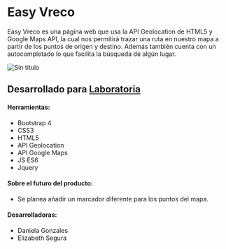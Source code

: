 # Easy Vreco
Easy Vreco es una página web que usa la API Geolocation de HTML5 y Google Maps API, la cual nos permitirá trazar una ruta en nuestro mapa a partir de los puntos de origen y destino. Además también cuenta con un autocompletado lo que facilita la búsqueda de algún lugar.

![Sin titulo](assets/docs/2.png)

## Desarrollado para [Laboratoria](http://laboratoria.la) 

#### Herramientas:
- Bootstrap 4
- CSS3
- HTML5
- API Geolocation
- API Google Maps
- JS ES6
- Jquery

#### Sobre el futuro del producto:
- Se planea añadir un marcador diferente para los puntos del mapa.

#### Desarrolladoras:
- Daniela Gonzales  
- Elizabeth Segura
